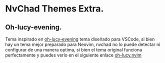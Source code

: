 # NvChad Themes Extra.


## Oh-lucy-evening.
Tema inspirado en [oh-lucy-evening](https://vscodethemes.com/e/juliettepretot.lucy-vscode/lucy) tema diseñado para VSCode, si bien hay un tema mejor preparado para Neovim, nvchad no lo puede detectar ni configurar de una manera optima, si bien el tema original funciona perfectamente y puedes verlo en el siguiente enlace [oh-lucy.nvim](https://github.com/Yazeed1s/oh-lucy.nvim) 

